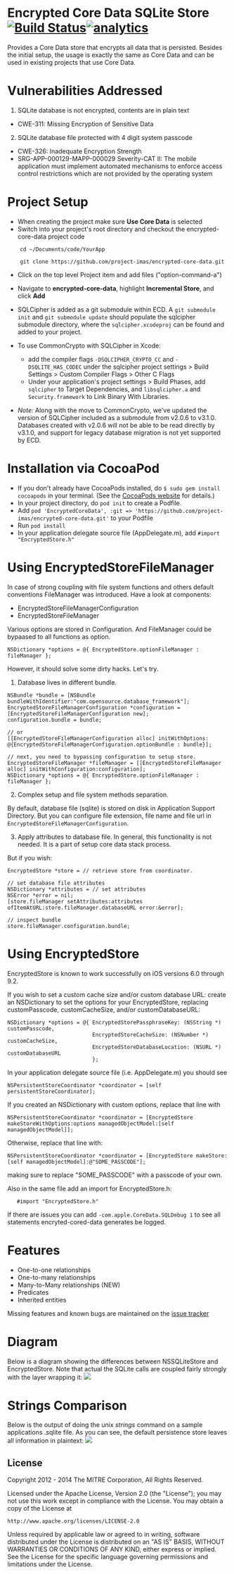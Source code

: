 # Encrypted Core Data SQLite Store [![Build Status](https://travis-ci.org/project-imas/encrypted-core-data.svg?branch=master)](https://travis-ci.org/project-imas/encrypted-core-data)[![analytics](http://www.google-analytics.com/collect?v=1&t=pageview&_s=1&dl=https%3A%2F%2Fgithub.com%2Fproject-imas%2Fencrypted-core-data&_u=MAC~&cid=1757014354.1393964045&tid=UA-38868530-1)]()


Provides a Core Data store that encrypts all data that is persisted.  Besides the initial setup, the usage is exactly the same as Core Data and can be used in existing projects that use Core Data.

# Vulnerabilities Addressed

1. SQLite database is not encrypted, contents are in plain text
  - CWE-311: Missing Encryption of Sensitive Data
2. SQLite database file protected with 4 digit system passcode
  - CWE-326: Inadequate Encryption Strength
  - SRG-APP-000129-MAPP-000029  Severity-CAT II: The mobile application must implement automated mechanisms to enforce access control restrictions which are not provided by the operating system

# Project Setup
  * When creating the project make sure **Use Core Data** is selected
  * Switch into your project's root directory and checkout the encrypted-core-data project code
```
    cd ~/Documents/code/YourApp

    git clone https://github.com/project-imas/encrypted-core-data.git
```
  * Click on the top level Project item and add files ("option-command-a")
  * Navigate to **encrypted-core-data**, highlight **Incremental Store**, and click **Add**

  * SQLCipher is added as a git submodule within ECD. A `git submodule init` and `git submodule update` should populate the sqlcipher submodule directory, where the `sqlcipher.xcodeproj` can be found and added to your project.
  * To use CommonCrypto with SQLCipher in Xcode:
    - add the compiler flags `-DSQLCIPHER_CRYPTO_CC` and `-DSQLITE_HAS_CODEC` under the sqlcipher project settings > Build Settings > Custom Compiler Flags > Other C Flags
    - Under your application's project settings > Build Phases, add `sqlcipher` to Target Dependencies, and `libsqlcipher.a` and `Security.framework` to Link Binary With Libraries.
    
* _Note:_ Along with the move to CommonCrypto, we've updated the version of SQLCipher included as a submodule from v2.0.6 to v3.1.0. Databases created with v2.0.6 will not be able to be read directly by v3.1.0, and support for legacy database migration is not yet supported by ECD.

# Installation via CocoaPod
* If you don't already have CocoaPods installed, do `$ sudo gem install cocoapods` in your terminal. (See the [CocoaPods website](http://guides.cocoapods.org/using/getting-started.html#getting-started) for details.)
* In your project directory, do `pod init` to create a Podfile.
* Add `pod 'EncryptedCoreData', :git => 'https://github.com/project-imas/encrypted-core-data.git'` to your Podfile
* Run `pod install`
* In your application delegate source file (AppDelegate.m), add `#import "EncryptedStore.h"`

# Using EncryptedStoreFileManager
In case of strong coupling with file system functions and others default conventions FileManager was introduced.
Have a look at components:

* EncryptedStoreFileManagerConfiguration
* EncryptedStoreFileManager

Various options are stored in Configuration.
And FileManager could be bypaased to all functions as option.

```
NSDictionary *options = @{ EncryptedStore.optionFileManager : fileManager };
```

However, it should solve some dirty hacks.
Let's try.

1. Database lives in different bundle.

```
NSBundle *bundle = [NSBundle bundleWithIdentifier:"com.opensource.database_framework"];
EncryptedStoreFileManagerConfiguration *configuration = [EncryptedStoreFileManagerConfiguration new];
configuration.bundle = bundle;

// or
[[EncryptedStoreFileManagerConfiguration alloc] initWithOptions: @{EncryptedStoreFileManagerConfiguration.optionBundle : bundle}];

// next, you need to bypassing configuration to setup store.
EncryptedStoreFileManager *fileManager = [[EncryptedStoreFileManager alloc] initWithConfiguration:configuration];
NSDictionary *options = @{ EncryptedStore.optionFileManager : fileManager };
```

2. Complex setup and file system methods separation.

By default, database file (sqlite) is stored on disk in Application Support Directory.
But you can configure file extension, file name and file url in `EncryptedStoreFileManagerConfiguration`.

3. Apply attributes to database file.
In general, this functionality is not needed.
It is a part of setup core data stack process.

But if you wish:

```
EncryptedStore *store = // retrieve store from coordinator.

// set database file attributes
NSDictionary *attributes = // set attributes
NSError *error = nil;
[store.fileManager setAttributes:attributes ofItemAtURL:store.fileManager.databaseURL error:&error];

// inspect bundle
store.fileManager.configuration.bundle;
```


# Using EncryptedStore

EncryptedStore is known to work successfully on iOS versions 6.0 through 9.2.

If you wish to set a custom cache size and/or custom database URL:
create an NSDictionary to set the options for your EncryptedStore, replacing customPasscode, customCacheSize, and/or customDatabaseURL:
```objc
NSDictionary *options = @{ EncryptedStorePassphraseKey: (NSString *) customPasscode,
                           EncryptedStoreCacheSize: (NSNumber *) customCacheSize,
                           EncryptedStoreDatabaseLocation: (NSURL *) customDatabaseURL
                           };
```

In your application delegate source file (i.e. AppDelegate.m) you should see
```objc
NSPersistentStoreCoordinator *coordinator = [self persistentStoreCoordinator];
```
If you created an NSDictionary with custom options, replace that line with
```objc
NSPersistentStoreCoordinator *coordinator = [EncryptedStore makeStoreWithOptions:options managedObjectModel:[self managedObjectModel]];
```

Otherwise, replace that line with:
```objc
NSPersistentStoreCoordinator *coordinator = [EncryptedStore makeStore:[self managedObjectModel]:@"SOME_PASSCODE"];
```
making sure to replace "SOME_PASSCODE" with a passcode of your own.

Also in the same file add an import for EncryptedStore.h:
```objc
   #import "EncryptedStore.h"
```

If there are issues you can add `-com.apple.CoreData.SQLDebug 1` to see all statements encryted-cored-data generates be logged.

# Features

- One-to-one relationships
- One-to-many relationships
- Many-to-Many relationships (NEW)
- Predicates
- Inherited entities

Missing features and known bugs are maintained on the [issue tracker](https://github.com/project-imas/encrypted-core-data/issues?state=open)

# Diagram

Below is a diagram showing the differences between NSSQLiteStore and EncryptedStore.  Note that actual the SQLite calls are coupled fairly strongly with the layer wrapping it:
<img src="diagram.jpg" />


# Strings Comparison

Below is the output of doing the unix *strings* command on a sample applications .sqlite file.  As you can see, the default persistence store leaves all information in plaintext:
<img src="stringOutput.jpg" />


## License

Copyright 2012 - 2014 The MITRE Corporation, All Rights Reserved.

Licensed under the Apache License, Version 2.0 (the "License");
you may not use this work except in compliance with the License.
You may obtain a copy of the License at

    http://www.apache.org/licenses/LICENSE-2.0

Unless required by applicable law or agreed to in writing, software
distributed under the License is distributed on an "AS IS" BASIS,
WITHOUT WARRANTIES OR CONDITIONS OF ANY KIND, either express or implied.
See the License for the specific language governing permissions and
limitations under the License.

